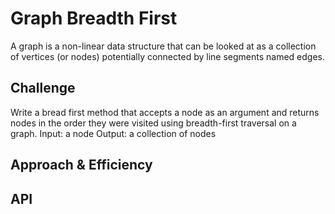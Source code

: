 # Graph Breadth First
<!-- Short summary or background information -->
A graph is a non-linear data structure that can be looked at as a collection of vertices (or nodes) potentially connected by line segments named edges.

## Challenge
<!-- Description of the challenge -->
Write a bread first method that accepts a node as an argument and returns nodes in the order they were visited using breadth-first traversal on a graph.
Input: a node
Output: a collection of nodes

## Approach & Efficiency
<!-- What approach did you take? Why? What is the Big O space/time for this approach? -->
 

## API
<!-- Description of each method publicly available in your Graph -->

